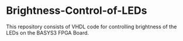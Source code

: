 # Brightness-Control-of-LEDs
This repository consists of VHDL code for controlling brightness of the LEDs on the BASYS3 FPGA Board.
